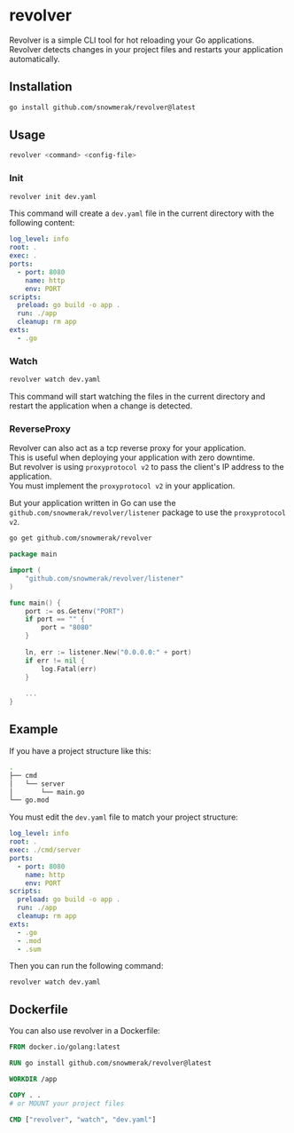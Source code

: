 # revolver

Revolver is a simple CLI tool for hot reloading your Go applications.  
Revolver detects changes in your project files and restarts your application automatically.

## Installation

```bash
go install github.com/snowmerak/revolver@latest
```

## Usage

```bash
revolver <command> <config-file>
```

### Init

```bash
revolver init dev.yaml
```

This command will create a `dev.yaml` file in the current directory with the following content:

```yaml
log_level: info
root: .
exec: .
ports:
  - port: 8080
    name: http
    env: PORT
scripts:
  preload: go build -o app .
  run: ./app
  cleanup: rm app
exts:
  - .go
```

### Watch

```bash
revolver watch dev.yaml
```

This command will start watching the files in the current directory and restart the application when a change is detected.

### ReverseProxy

Revolver can also act as a tcp reverse proxy for your application.  
This is useful when deploying your application with zero downtime.  
But revolver is using `proxyprotocol v2` to pass the client's IP address to the application.  
You must implement the `proxyprotocol v2` in your application.

But your application written in Go can use the `github.com/snowmerak/revolver/listener` package to use the `proxyprotocol v2`.

```bash
go get github.com/snowmerak/revolver
```

```go
package main

import (
	"github.com/snowmerak/revolver/listener"
)

func main() {
	port := os.Getenv("PORT")
	if port == "" {
        port = "8080"
	}
	
    ln, err := listener.New("0.0.0.0:" + port)
	if err != nil {
        log.Fatal(err)
    }
	
	...
}
````

## Example

If you have a project structure like this:

```bash
.
├── cmd
│   └── server
│       └── main.go
└── go.mod
```

You must edit the `dev.yaml` file to match your project structure:

```yaml
log_level: info
root: .
exec: ./cmd/server
ports:
  - port: 8080
    name: http
    env: PORT
scripts:
  preload: go build -o app .
  run: ./app
  cleanup: rm app
exts:
  - .go
  - .mod
  - .sum
```

Then you can run the following command:

```
revolver watch dev.yaml
```

## Dockerfile

You can also use revolver in a Dockerfile:

```Dockerfile
FROM docker.io/golang:latest

RUN go install github.com/snowmerak/revolver@latest

WORKDIR /app

COPY . .
# or MOUNT your project files

CMD ["revolver", "watch", "dev.yaml"]
```
